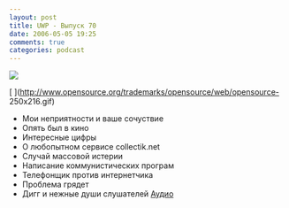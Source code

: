 ```yaml
---
layout: post
title: UWP - Выпуск 70
date: 2006-05-05 19:25
comments: true
categories: podcast
---
```

![](https://podcast.umputun.com/images/uwp/uwp70.gif)

[
](http://www.opensource.org/trademarks/opensource/web/opensource- 250x216.gif)
- Мои неприятности и ваше сочуствие
- Опять был в кино
- Интересные цифры
- О любопытном сервисе collectik.net
- Случай массовой истерии
- Написание коммунистических програм
- Телефонщик против интернетчика
- Проблема грядет
- Дигг и нежные души слушателей
[Аудио](https://podcast.umputun.com/media/ump_podcast70_2.mp3)
<audio src="https://podcast.umputun.com/media/ump_podcast70_2.mp3" preload="none">
